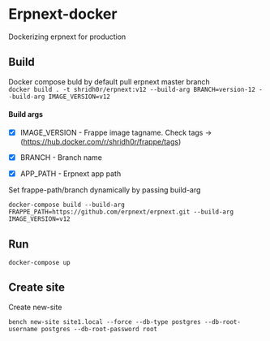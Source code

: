 # Erpnext-docker
Dockerizing erpnext for production


## Build
Docker compose buld by default pull erpnext master branch </br>
``` docker build . -t shridh0r/erpnext:v12 --build-arg BRANCH=version-12 --build-arg IMAGE_VERSION=v12 ```

#### Build args
- [x] IMAGE_VERSION - Frappe image tagname. Check tags -> (https://hub.docker.com/r/shridh0r/frappe/tags)
- [x] BRANCH - Branch name
- [x] APP_PATH - Erpnext app path


Set frappe-path/branch dynamically by passing build-arg
```
docker-compose build --build-arg FRAPPE_PATH=https://github.com/erpnext/erpnext.git --build-arg IMAGE_VERSION=v12
```

## Run
```docker-compose up```

## Create site
Create new-site
```
bench new-site site1.local --force --db-type postgres --db-root-username postgres --db-root-password root
```
